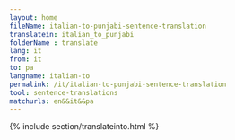 ```yaml
---
layout: home
fileName: italian-to-punjabi-sentence-translation
translatein: italian_to_punjabi
folderName : translate
lang: it
from: it
to: pa
langname: italian-to
permalink: /it/italian-to-punjabi-sentence-translation
tool: sentence-translations
matchurls: en&&it&&pa
---
```

{% include section/translateinto.html %}
